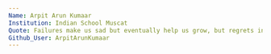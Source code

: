 ```yaml
---
Name: Arpit Arun Kumaar
Institution: Indian School Muscat 
Quote: Failures make us sad but eventually help us grow, but regrets in life will result in lifetime guilt.
Github_User: ArpitArunKumaar
---
```

